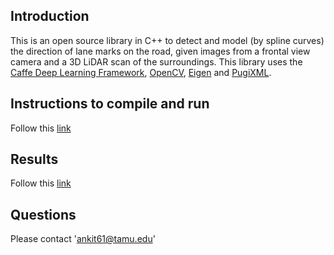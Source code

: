 ## Introduction

This is an open source library in C++ to detect and model (by spline curves) the direction of lane marks on the road, given images from a frontal view camera and a 3D LiDAR scan of the surroundings.  This library uses the [Caffe Deep Learning Framework](caffe.berkeleyvision.org), [OpenCV](https://opencv.org/), [Eigen](http://eigen.tuxfamily.org/index.php?title=Main_Page) and [PugiXML](https://pugixml.org/).

## Instructions to compile and run
Follow this [link](https://docs.google.com/document/d/1uUK2KlghsdwMjtY23_JpbfzuyQkcQpRKAetClIWvc_8/edit?usp=sharing)

## Results
Follow this [link](https://drive.google.com/drive/u/1/folders/1-mXBFJHg66TRby6LlQW1K3rw8hQB9qRd)

## Questions

Please contact 'ankit61@tamu.edu'
